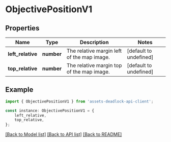 # ObjectivePositionV1


## Properties

Name | Type | Description | Notes
------------ | ------------- | ------------- | -------------
**left_relative** | **number** | The relative margin left of the map image. | [default to undefined]
**top_relative** | **number** | The relative margin top of the map image. | [default to undefined]

## Example

```typescript
import { ObjectivePositionV1 } from 'assets-deadlock-api-client';

const instance: ObjectivePositionV1 = {
    left_relative,
    top_relative,
};
```

[[Back to Model list]](../README.md#documentation-for-models) [[Back to API list]](../README.md#documentation-for-api-endpoints) [[Back to README]](../README.md)
